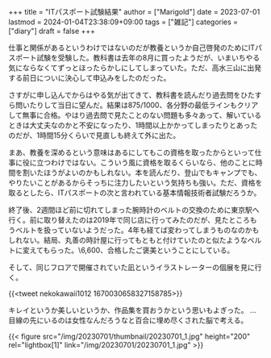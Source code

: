 +++
title = "ITパスポート試験結果"
author = ["Marigold"]
date = 2023-07-01
lastmod = 2024-01-04T23:38:09+09:00
tags = ["雑記"]
categories = ["diary"]
draft = false
+++

仕事と関係があるというわけではないのだが教養というか自己啓発のためにITパスポート試験を受験した。教科書は去年の8月に買ったようだが、いまいちやる気にならなくてずっとほったらかしにしてしまっていた。ただ、高水三山に出発する前日についに決心して申込みをしたのだった。

さすがに申し込んでからはやる気が出てきて、教科書を読んだり過去問をひたすら問いたりして当日に望んだ。結果は875/1000、各分野の最低ラインもクリアして無事に合格。やはり過去問で見たことのない問題も多々あって、解いているときは大丈夫なのかと不安になったり、1時間以上かかってしまったりとあったのだが、1時間15分くらいで見直しも終えて外に出た。

まあ、教養を深めるという意味はあるにしてもこの資格を取ったからといって仕事に役に立つわけではない。こういう風に資格を取るくらいなら、他のことに時間を割いたほうがよいのかもしれない。本を読んだり、登山でもキャンプでも、やりたいことがあるからそっちに注力したいという気持ちも強い。ただ、資格を取るとしたら、ITパスポートの次と言われている基本情報技術者試験だろうか。

終了後、2週間ほど前に切れてしまった腕時計のベルトの交換のために東京駅へ行く。前に取り替えたのは2019年で同じ店に行ってみたのだが、見たところもうベルトを扱っていないようだった。4年も経てば変わってしまうものなのかもしれない。結局、丸善の時計屋に行ってもともと付けていたのと似たようなベルトに変えてもらった。\\6,600、合格したご褒美ということにしている。

そして、同じフロアで開催されていた凪というイラストレーターの個展を見に行く。

{{<tweet nekokawaii1012 1670030658327158785>}}

キレイというか美しいというか、作品集を買おうかという思いもよぎった。
...目線の先にいるのは女性なんだろうなと百合に埋め尽くされた脳で考える。

{{< figure src="/img/20230701/thumbnail/20230701_1.jpg" height="200" rel="lightbox[1]" link="/img/20230701/20230701_1.jpg" >}}

